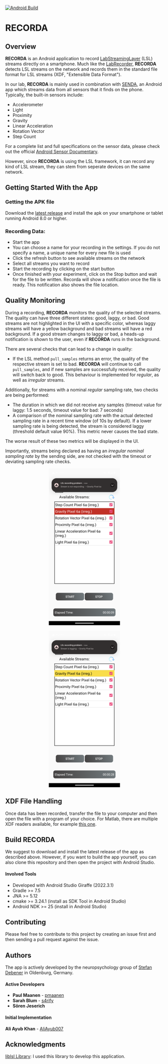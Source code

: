 [![Android Build](https://github.com/NeuropsyOL/RECORDA/actions/workflows/android_build.yml/badge.svg)](https://github.com/NeuropsyOL/RECORDA/actions/workflows/android_build.yml)

# RECORDA
## Overview

**RECORDA** is an Android application to record [LabStreamingLayer](https://labstreaminglayer.readthedocs.io/) (LSL) streams directly on a smartphone. 
Much like the [LabRecorder](https://github.com/labstreaminglayer/App-LabRecorder), **RECORDA** detects LSL streams on the network and records them in the standard file format for LSL streams (XDF, "Extensible Data Format").

In our lab, **RECORDA** is mainly used in combination with [SENDA](https://github.com/NeuropsyOL/SENDA), an Android app which streams data from all sensors that it finds on the phone. Typically, the built-in sensors include:

- Accelerometer
- Light
- Proximity
- Gravity
- Linear Acceleration
- Rotation Vector
- Step Count

For a complete list and full specifications on the sensor data, please check out the official [Android Sensor Documentary](https://developer.android.com/develop/sensors-and-location/sensors/sensors_overview). 

However, since **RECORDA** is using the LSL framework, it can record any kind of LSL stream, they can stem from seperate devices on the same network.

## Getting Started With the App
### Getting the APK file
Download the [latest release](https://github.com/NeuropsyOL/RECORDA/releases/latest) and install the apk on your smartphone or tablet running Android 8.0 or higher. 

### Recording Data: 
- Start the app 
- You can choose a name for your recording in the settings. If you do not specify a name, a unique name for every new file is used 
- Click the refresh button to see available streams on the network
- Select all streams you want to record
- Start the recording by clicking on the start button
- Once finished with your experiment, click on the Stop button and wait for the file to be written. Recorda will show a notification once the file is ready. This notification also shows the file location. 

## Quality Monitoring
During a recording, **RECORDA** monitors the quality of the selected streams. 
The quality can have three different states: good, laggy, or bad. Good streams are not highlighted in the UI with a specific color, whereas laggy streams will have a yellow background and bad streams will have a red background.
If a good stream changes to laggy or bad, a heads-up notification is shown to the user, even if **RECORDA** runs in the background.  

There are several checks that can lead to a change in quality:
- If the LSL method `pull_samples` returns an error, the quality of the respective stream is set to bad. **RECORDA** will continue to call `pull_samples`, and if new samples are successfully received, the quality will switch back to good. This behaviour is implemented for *regular*, as well as *irregular* streams.

Additionally, for streams with a nominal *regular* sampling rate, two checks are being performed:
- The duration in which we did not receive any samples (timeout value for laggy: 1.5 seconds, timeout value for bad: 7 seconds)
- A comparison of the nominal sampling rate with the actual detected sampling rate in a recent time window (of 10s by default). If a lower sampling rate is being detected, the stream is considered laggy (threshold default value 90%). This metric never causes the bad state.

The worse result of these two metrics will be displayed in the UI.

Importantly, streams being declared as having an *irregular nominal sampling rate* by the sending side, are not checked with the timeout or deviating sampling rate checks.

<p align="center">
  <img width="227" height="500" src="./docs/Images/bad_quality.png">
</p>

<p align="center">
  <img width="227" height="500" src="./docs/Images/laggy_quality.png">
</p>
 
## XDF File Handling
Once data has been recorded, transfer the file to your computer and then open the file with a program of your choice. For Matlab, there are multiple XDF readers available, for example [this one](https://github.com/xdf-modules/xdf-Matlab). 

## Build RECORDA
We suggest to download and install the latest release of the app as described above. However, if you want to build the app yourself, you can also clone this repository
and then open the project with Android Studio.

#### Involved Tools
* Developed with Android Studio Giraffe (2022.3.1)
* Gradle >= 7.5
* JNA >= 5.12
* cmake >= 3.24.1 (install as SDK Tool in Android Studio)
* Android NDK >= 25 (install in Android Studio)

## Contributing
Please feel free to contribute to this project by creating an issue first and then sending a pull request against the issue. 

## Authors
The app is actively developed by the neuropsychology group of [Stefan Debener](https://uol.de/neuropsychologie) in Oldenburg, Germany.

#### Active Developers
* **Paul Maanen** - [pmaanen](https://github.com/pmaanen)
* **Sarah Blum** - [s4rify](https://github.com/s4rify)
* **Sören Jeserich**

#### Initial Implementation 
**Ali Ayub Khan** - [AliAyub007](https://github.com/AliAyub007)



## Acknowledgments

[liblsl Library](https://github.com/sccn/labstreaminglayer/tree/master/LSL): I used this library to develop this application. 
